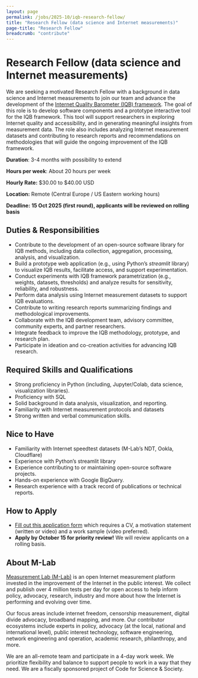 ```yaml
---
layout: page
permalink: /jobs/2025-10/iqb-research-fellow/
title: "Research Fellow (data science and Internet measurements)"
page-title: "Research Fellow"
breadcrumb: "contribute"
---
```


# Research Fellow (data science and Internet measurements)

We are seeking a motivated Research Fellow with a background in data science and Internet measurements to join our team and advance the development of the [Internet Quality Barometer (IQB) framework](https://www.measurementlab.net/blog/iqb/). The goal of this role is to develop software components and a prototype interactive tool for the IQB framework. This tool will support researchers in exploring Internet quality and accessibility, and in generating meaningful insights from measurement data. The role also includes analyzing Internet measurement datasets and contributing to research reports and recommendations on methodologies that will guide the ongoing improvement of the IQB framework.

**Duration**: 3-4 months with possibility to extend

**Hours per week**: About 20 hours per week

**Hourly Rate:** $30.00 to $40.00 USD   

**Location:** Remote (Central Europe / US Eastern working hours)   

**Deadline:** **15 Oct 2025 (first round), applicants will be reviewed on rolling basis** 


## Duties & Responsibilities

* Contribute to the development of an open-source software library for IQB methods, including data collection, aggregation, processing, analysis, and visualization.  
* Build a prototype web application (e.g., using Python’s *streamlit* library) to visualize IQB results, facilitate access, and support experimentation.  
* Conduct experiments with IQB framework parametrization (e.g., weights, datasets, thresholds) and analyze results for sensitivity, reliability, and robustness.  
* Perform data analysis using Internet measurement datasets to support IQB evaluations.  
* Contribute to writing research reports summarizing findings and methodological improvements.  
* Collaborate with the IQB development team, advisory committee, community experts, and partner researchers.  
* Integrate feedback to improve the IQB methodology, prototype, and research plan.  
* Participate in ideation and co-creation activities for advancing IQB research.



## Required Skills and Qualifications

* Strong proficiency in Python (including, Jupyter/Colab, data science, visualization libraries).  
* Proficiency with SQL  
* Solid background in data analysis, visualization, and reporting.  
* Familiarity with Internet measurement protocols and datasets  
* Strong written and verbal communication skills.

## Nice to Have

* Familiarity with Internet speedtest datasets (M-Lab’s NDT, Ookla, Cloudflare)  
* Experience with Python’s streamlit library   
* Experience contributing to or maintaining open-source software projects.  
* Hands-on experience with Google BigQuery.  
* Research experience with a track record of publications or technical reports.

## How to Apply

* [Fill out this application form](https://docs.google.com/forms/d/e/1FAIpQLSdgJnx-RQ_oyLWev8Pbf6unEdEcjNxGjR4Hl68q7motzKFIqQ/viewform?usp=header) which requires a CV, a motivation statement (written or video) and a work sample (video preferred).   
* **Apply by October 15 for priority review\!** We will review applicants on a rolling basis. 



## About M-Lab 

[Measurement Lab (M-Lab)](https://www.measurementlab.net/about/) is an open Internet measurement platform invested in the improvement of the Internet in the public interest. We collect and publish over 4 million tests per day for open access to help inform policy, advocacy, research, industry and more about how the Internet is performing and evolving over time.    

Our focus areas include internet freedom, censorship measurement, digital divide advocacy, broadband mapping, and more. Our contributor ecosystems include experts in policy, advocacy (at the local, national and international level), public interest technology, software engineering, network engineering and operation, academic research, philanthropy, and more.   

We are an all-remote team and participate in a 4-day work week. We prioritize flexibility and balance to support people to work in a way that they need. We are a fiscally sponsored project of Code for Science & Society.